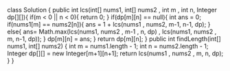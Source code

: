 class Solution {
public int lcs(int[] nums1, int[] nums2 , int m , int n, Integer dp[][]){
if(m < 0 || n < 0){
return 0;
}
if(dp[m][n] == null){
int ans = 0;
if(nums1[m] == nums2[n]){
ans = 1 + lcs(nums1 , nums2, m-1, n-1, dp);
}
else{
ans=  Math.max(lcs(nums1, nums2 , m-1 , n, dp) , lcs(nums1, nums2 , m, n-1, dp));
}
dp[m][n] = ans;
}
return dp[m][n];
}
public int findLength(int[] nums1, int[] nums2) {
int m = nums1.length - 1;
int n = nums2.length - 1;
Integer dp[][] = new Integer[m+1][n+1];
return lcs(nums1 , nums2 , m, n, dp);
}
}